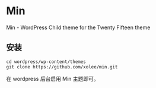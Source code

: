 # Min
Min - WordPress Child theme for the Twenty Fifteen theme

## 安装

    cd wordpress/wp-content/themes
    git clone https://github.com/xolee/min.git

在 wordpress 后台启用 Min 主题即可。
